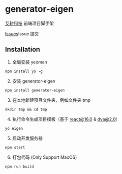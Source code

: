# generator-eigen
[艾耕科技](https://www.aidigger.com) 前端项目脚手架

[Issues](https://github.com/elowes/generator-eigen/issues )Issue 提交

## Installation

1. 全局安装 yeoman
``` shell
npm install yo -g
```

2. 安装 generator-eigen
``` shell
npm install generator-eigen
```

3. 在本地新建项目文件夹，例如文件夹 tmp
``` shell
mkdir tmp && cd tmp
```

4. 执行命令生成项目模板（基于 react@16.0 & dva@2.0）
``` shell
yo eigen
```

5. 启动开发服务器
``` shell
npm start
```

6. 打包代码 (Only Support MacOS)
``` shell
npm run build
```
